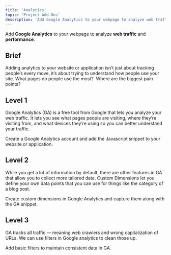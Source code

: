```yaml
---
title: 'Analytics'
topic: 'Project Add-Ons'
description: 'Add Google Analytics to your webpage to analyze web traffic and performance.'
---
```


Add **Google Analytics** to your webpage to analyze **web traffic** and **performance**.

## Brief

Adding analytics to your website or application isn’t just about tracking people’s every move, it’s about trying to understand how people use your site. What pages do people use the most? &nbsp;Where are the biggest pain points?

## Level 1

Google Analytics (GA) is a free tool from Google that lets you analyze your web traffic. It lets you see what pages people are visiting, where they’re visiting from, and what devices they’re using so you can better understand your traffic.

Create a Google Analytics account and add the Javascript snippet to your website or application.

## Level 2

While you get a lot of information by default, there are other features in GA that allow you to collect more tailored data. Custom Dimensions let you define your own data points that you can use for things like the category of a blog post.

Create custom dimensions in Google Analytics and capture them along with the GA snippet.

## Level 3

GA tracks all traffic — meaning web crawlers and wrong capitalization of URLs. We can use filters in Google analytics to clean those up.

Add basic filters to maintain consistent data in GA.
